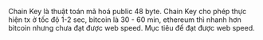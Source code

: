 
Chain Key là thuật toán mã hoá public 48 byte.
Chain Key cho phép thực hiện tx ở tốc độ 1-2 sec, bitcoin là 30 - 60 min, ethereum thì nhanh hơn bitcoin nhưng chưa đạt được web speed.
Mục tiêu để đạt được web speed.